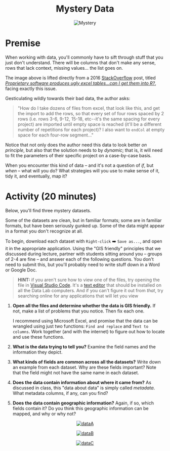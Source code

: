 <div align=center>

# Mystery Data

![Mystery](https://i.stack.imgur.com/ttsmm.png)

</div>

# Premise

When working with data, you'll commonly have to sift through stuff that you just don't understand. There will be columns that don't make any sense, rows that lack context, missing values... the list goes on.

The image above is lifted directly from a 2016 [StackOverflow](https://en.wikipedia.org/wiki/Stack_Overflow) post, titled [*Proprietary software produces ugly excel tables...can I get them into R?*](https://stackoverflow.com/questions/39213554/proprietary-software-produces-ugly-excel-tables-can-i-get-them-into-r), facing exactly this issue.

Gesticulating wildly towards their bad data, the author asks:

> "How do I take dozens of files from excel, that look like this, and get the import to add the rows, so that every set of four rows spaced by 2 rows (i.e. rows 3-6, 9-12, 15-18, etc--it's the same spacing for every project) are imported until empty space is reached (it'll be a different number of repetitions for each project)? I also want to `endCol` at empty space for each four-row segment..."

Notice that not only does the author need this data to look better *on principle*, but also that the solution needs to by *dynamic*; that is, it will need to fit the parameters of their specific project on a case-by-case basis.

When you encounter this kind of data – and it's not a question of *if*, but *when* – what will you do? What strategies will you use to make sense of it, tidy it, and eventually, map it?

# Activity (20 minutes)

Below, you'll find three mystery datasets.

Some of the datasets are clean, but in familiar formats; some are in familiar formats, but have been seriously gunked up. Some of the data might appear in a format you don't recognize at all.

To begin, download each dataset with `Right-click` ➡️ `Save as...`, and open it in the appropriate application. Using the "GIS friendly" principles that we discussed during lecture, partner with students sitting around you – groups of 2-4 are fine – and answer each of the following questions. You don't need to submit this, but you'll probably need to write stuff down in a Word or Google Doc.

> **HINT:** if you aren't sure how to view one of the files, try opening the file in [Visual Studio Code](https://code.visualstudio.com/). It's a [text editor](https://en.wikipedia.org/wiki/Text_editor) that should be installed on all the Data Lab computers. And if you can't figure it out from *that*, try searching online for any applications that will let you view 

1. **Open all the files and determine whether the data is GIS friendly.** If not, make a list of problems that you notice. Then fix each one.

   I recommend using Microsoft Excel, and promise that the data can be wrangled using just two functions: `Find and replace` and `Text to columns`. Work together (and with the internet) to figure out how to locate and use these functions.

2. **What is the data trying to tell you?** Examine the field names and the information they depict. 
3. **What kinds of fields are common across all the datasets?** Write down an example from each dataset. Why are these fields important? Note that the field might not have the same name in each dataset.
4. **Does the data contain information about where it came from?** As discussed in class, this "data about data" is simply called *metadata*. What metadata columns, if any, can you find?
5. **Does the data contain geographic information?** Again, if so, which fields contain it? Do you think this geographic information can be mapped, and why or why not?

<div align=center>

[![dataA]][a]

[![dataB]][b]

[![dataC]][c]

</div>

<!-------------------------------------[ Links ]
---------------------------------------->

[a]: /week/02_data/in-class/data/a.xls
[b]: /week/02_data/in-class/data/b.csv
[c]: /week/02_data/in-class/data/c.json.zip

<!---------------------------------[ Buttons ]--------------------------------->

[dataa]: https://img.shields.io/badge/get_Data_A-red?style=for-the-badge
[datab]: https://img.shields.io/badge/get_Data_B-blue?style=for-the-badge
[datac]: https://img.shields.io/badge/get_Data_C-yellow?style=for-the-badge
